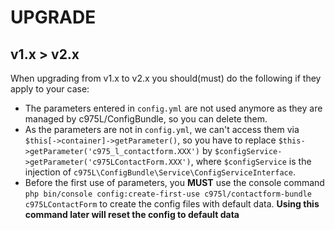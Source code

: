 # UPGRADE

v1.x > v2.x
-----------
When upgrading from v1.x to v2.x you should(must) do the following if they apply to your case:

- The parameters entered in `config.yml` are not used anymore as they are managed by c975L/ConfigBundle, so you can delete them.
- As the parameters are not in `config.yml`, we can't access them via `$this[->container]->getParameter()`, so you have to replace `$this->getParameter('c975_l_contactform.XXX')` by `$configService->getParameter('c975LContactForm.XXX')`, where `$configService` is the injection of `c975L\ConfigBundle\Service\ConfigServiceInterface`.
- Before the first use of parameters, you **MUST** use the console command `php bin/console config:create-first-use c975l/contactform-bundle c975LContactForm` to create the config files with default data. **Using this command later will reset the config to default data**
